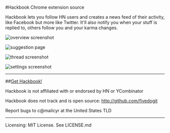 #Hackbook Chrome extension source

Hackbook lets you follow HN users and creates a news feed of their activity, like Facebook but more like Twitter. It'll also notify you when your stuff is replied to, others follow you and your karma changes.

![overview screenshot](https://s3.amazonaws.com/cyrus-general/main_explainer3.png)

![suggestion page](https://s3.amazonaws.com/cyrus-general/suggestions_page.png)

![thread screenshot](https://s3.amazonaws.com/cyrus-general/comment_overlay_640x480.png)

![settings screenshot](https://s3.amazonaws.com/cyrus-general/settings_tab.png)

---------------

##[Get Hackbook!](https://chrome.google.com/webstore/detail/hackbook/logdfcelflpgcbfebibbeajmhpofckjh) 

Hackbook is not affiliated with or endorsed by HN or YCombinator

Hackbook does not track and is open source:
http://github.com/fivedogit

Report bugs to c@mailcyr at the United States TLD

---------------

Licensing: MIT License. See LICENSE.md